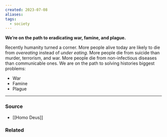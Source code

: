 ```yaml
---
created: 2023-07-08
aliases: 
tags:
  - society
---
```

**We’re on the path to eradicating war, famine, and plague.**

Recently humanity turned a corner. More people alive today are likely to die from *overeating* instead of *under* *eating*. More people die from suicide than murder, terrorism, and war. More people die from non-infectious diseases than communicable ones. We are on the path to solving histories biggest problems:

- War
- Famine
- Plague

---

### Source
- [[Homo Deus]]

### Related
